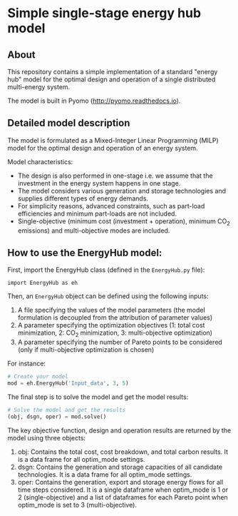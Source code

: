 # Simple single-stage energy hub model

## About

This repository contains a simple implementation of a standard "energy hub" model for the optimal design and operation of a single distributed multi-energy system.

The model is built in Pyomo (http://pyomo.readthedocs.io).

## Detailed model description

The model is formulated as a Mixed-Integer Linear Programming (MILP) model for the optimal design and operation of an energy system.

Model characteristics:

* The design is also performed in one-stage i.e. we assume that the investment in the energy system happens in one stage.
* The model considers various generation and storage technologies and supplies different types of energy demands.
* For simplicity reasons, advanced constraints, such as part-load efficiencies and minimum part-loads are not included.
* Single-objective (minimum cost (investment + operation), minimum CO<sub>2</sub> emissions) and multi-objective modes are included.

## How to use the EnergyHub model:

First, import the EnergyHub class (defined in the `EnergyHub.py` file):
```
import EnergyHub as eh
```
Then, an `EnergyHub` object can be defined using the following inputs:

1. A file specifying the values of the model parameters (the model formulation is decoupled from the attribution of parameter values)
2. A parameter specifying the optimization objectives (1: total cost minimization, 2: CO<sub>2</sub> minimization, 3: multi-objective optimization)
3. A parameter specifying the number of Pareto points to be considered (only if multi-objective optimization is chosen)
  
For instance:
```python
# Create your model
mod = eh.EnergyHub('Input_data', 3, 5)
```
The final step is to solve the model and get the model results:
```python
# Solve the model and get the results
(obj, dsgn, oper) = mod.solve()
```
The key objective function, design and operation results are returned by the model using three objects:
1. obj: Contains the total cost, cost breakdown, and total carbon results. It is a data frame for all optim_mode settings.
2. dsgn: Contains the generation and storage capacities of all candidate technologies. It is a data frame for all optim_mode settings.
3. oper: Contains the generation, export and storage energy flows for all time steps considered. It is a single dataframe when optim_mode is 1 or 2 (single-objective) and a list of dataframes for each Pareto point when optim_mode is set to 3 (multi-objective).
